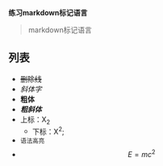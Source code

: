 **练习markdown标记语言**
>markdown标记语言

## 列表 ##
+ <s>删除线</s>
+ *斜体字*
+ **粗体**
+ ***粗斜体***
+ 上标：X<sub>2</sub>
  + 下标：X<sup>2</sup>;
+ `语法高亮`
+ $$ E=mc^2 $$

